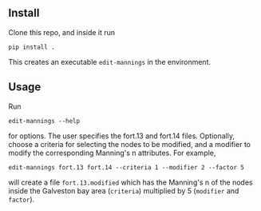 ## Install
Clone this repo, and inside it run
```
pip install .
```
This creates an executable `edit-mannings` in the environment.

## Usage
Run
```
edit-mannings --help
```
for options. The user specifies the fort.13 and fort.14 files. Optionally, choose a criteria for selecting the nodes to be modified, and a modifier to modify the corresponding Manning's n attributes. For example,
```
edit-mannings fort.13 fort.14 --criteria 1 --modifier 2 --factor 5
```
will create a file `fort.13.modified` which has the Manning's n of the nodes inside the Galveston bay area (`criteria`) multiplied by 5 (`modifier` and `factor`).
